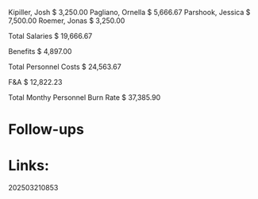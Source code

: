 
Kipiller, Josh	 $ 3,250.00 
Pagliano, Ornella	 $ 5,666.67 
Parshook, Jessica	 $ 7,500.00 
Roemer, Jonas	 $ 3,250.00 
	
Total Salaries	 $ 19,666.67 
	
Benefits	 $ 4,897.00 
	
Total Personnel Costs	 $ 24,563.67 
	
F&A	 $ 12,822.23 
	
Total Monthy Personnel Burn Rate	 $ 37,385.90 


# Follow-ups


# Links: 



202503210853
